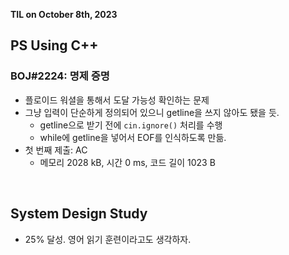 **TIL on October 8th, 2023**

## PS Using C++
### BOJ#2224: 명제 증명
* 플로이드 워셜을 통해서 도달 가능성 확인하는 문제
* 그냥 입력이 단순하게 정의되어 있으니 getline을 쓰지 않아도 됐을 듯.
  - getline으로 받기 전에 `cin.ignore()` 처리를 수행
  - while에 getline을 넣어서 EOF를 인식하도록 만듦.
* 첫 번째 제출: AC
  - 메모리 2028 kB, 시간 0 ms, 코드 길이 1023 B

<br>

## System Design Study
* 25% 달성. 영어 읽기 훈련이라고도 생각하자.
